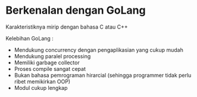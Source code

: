 # Berkenalan dengan GoLang

Karakteristiknya mirip dengan bahasa C atau C++

Kelebihan GoLang :

- Mendukung concurrency dengan pengaplikasian yang cukup mudah
- Mendukung paralel processing
- Memiliki garbage collector
- Proses compile sangat cepat
- Bukan bahasa pemrograman hirarcial (sehingga programmer tidak perlu ribet memikirkan OOP)
- Modul cukup lengkap
